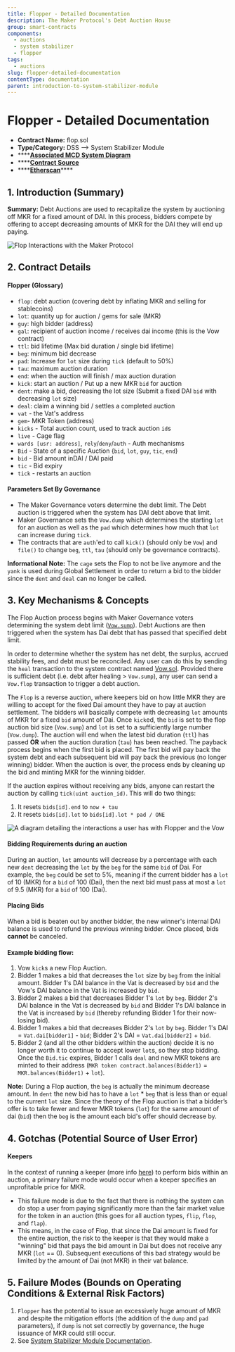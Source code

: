 ```yaml
---
title: Flopper - Detailed Documentation
description: The Maker Protocol's Debt Auction House
group: smart-contracts
components:
  - auctions
  - system stabilizer
  - flopper
tags:
  - auctions
slug: flopper-detailed-documentation
contentType: documentation
parent: introduction-to-system-stabilizer-module
---
```


# Flopper - Detailed Documentation

- **Contract Name:** flop.sol
- **Type/Category:** DSS —&gt; System Stabilizer Module
- \*\*\*\*[**Associated MCD System Diagram**](https://github.com/makerdao/dss/wiki)
- \*\*\*\*[**Contract Source**](https://github.com/makerdao/dss/blob/master/src/flop.sol)
- \*\*\*\*[**Etherscan**](https://etherscan.io/address/0xa41b6ef151e06da0e34b009b86e828308986736d#code)\*\*\*\*

## 1. Introduction \(Summary\)

**Summary:** Debt Auctions are used to recapitalize the system by auctioning off MKR for a fixed amount of DAI. In this process, bidders compete by offering to accept decreasing amounts of MKR for the DAI they will end up paying.

![Flop Interactions with the Maker Protocol](/images/documentation/screen-shot-2019-11-17-at-2.15.41-pm.png)

## 2. Contract Details

#### Flopper \(Glossary\)

- `flop`: debt auction \(covering debt by inflating MKR and selling for stablecoins\)
- `lot`: quantity up for auction / gems for sale \(MKR\)
- `guy`: high bidder \(address\)
- `gal`: recipient of auction income / receives dai income \(this is the Vow contract\)
- `ttl`: bid lifetime \(Max bid duration / single bid lifetime\)
- `beg`: minimum bid decrease
- `pad`: Increase for `lot` size during `tick` \(default to 50%\)
- `tau`: maximum auction duration
- `end`: when the auction will finish / max auction duration
- `kick`: start an auction / Put up a new MKR `bid` for auction
- `dent`: make a bid, decreasing the lot size \(Submit a fixed DAI `bid` with decreasing `lot` size\)
- `deal`: claim a winning bid / settles a completed auction
- `vat` - the Vat's address
- `gem`- MKR Token \(address\)
- `kicks` - Total auction count, used to track auction `id`s
- `live` - Cage flag
- `wards [usr: address]`, `rely`/`deny`/`auth` - Auth mechanisms
- `Bid` - State of a specific Auction {`bid`, `lot`, `guy`, `tic`, `end`}
- `bid` - Bid amount inDAI / DAI paid
- `tic` - Bid expiry
- `tick` - restarts an auction

#### **Parameters Set By Governance**

- The Maker Governance voters determine the debt limit. The Debt auction is triggered when the system has DAI debt above that limit.
- Maker Governance sets the `Vow.dump` which determines the starting `lot` for an auction as well as the `pad` which determines how much that `lot` can increase during `tick`.
- The contracts that are `auth`'ed to call `kick()` \(should only be `Vow`\) and `file()` to change `beg`, `ttl`, `tau` \(should only be governance contracts\).

**Informational Note:** The `cage` sets the Flop to not be live anymore and the `yank` is used during Global Settlement in order to return a bid to the bidder since the `dent` and `deal` can no longer be called.

## 3. Key Mechanisms & Concepts

The Flop Auction process begins with Maker Governance voters determining the system debt limit \([`Vow.sump`](https://docs.makerdao.com/smart-contract-modules/system-stabilizer-module/vow-detailed-documentation#auctions)\). Debt Auctions are then triggered when the system has Dai debt that has passed that specified debt limit.

In order to determine whether the system has net debt, the surplus, accrued stability fees, and debt must be reconciled. Any user can do this by sending the `heal` transaction to the system contract named [Vow.sol](https://github.com/makerdao/dss/blob/master/src/vow.sol). Provided there is sufficient debt \(i.e. debt after healing &gt; `Vow.sump`\), any user can send a `Vow.flop` transaction to trigger a debt auction.

The `Flop` is a reverse auction, where keepers bid on how little MKR they are willing to accept for the fixed Dai amount they have to pay at auction settlement. The bidders will basically compete with decreasing `lot` amounts of MKR for a fixed `bid` amount of Dai. Once `kick`ed, the `bid` is set to the flop auction bid size \(`Vow.sump`\) and `lot` is set to a sufficiently large number \(`Vow.dump`\). The auction will end when the latest bid duration \(`ttl`\) has passed **OR** when the auction duration \(`tau`\) has been reached. The payback process begins when the first bid is placed. The first bid will pay back the system debt and each subsequent bid will pay back the previous \(no longer winning\) bidder. When the auction is over, the process ends by cleaning up the bid and minting MKR for the winning bidder.

If the auction expires without receiving any bids, anyone can restart the auction by calling `tick(uint auction_id)`. This will do two things:

1. It resets `bids[id].end` to `now + tau`
2. It resets `bids[id].lot` to `bids[id].lot * pad / ONE`

![A diagram detailing the interactions a user has with Flopper and the Vow](/images/documentation/flop_auction_interaction_diagram.png)

#### **Bidding Requirements during an auction**

During an auction, `lot` amounts will decrease by a percentage with each new `dent` decreasing the `lot` by the `beg` for the same `bid` of Dai. For example, the `beg` could be set to 5%, meaning if the current bidder has a `lot` of 10 \(MKR\) for a `bid` of 100 \(Dai\), then the next bid must pass at most a `lot` of 9.5 \(MKR\) for a `bid` of 100 \(Dai\).

#### **Placing Bids**

When a bid is beaten out by another bidder, the new winner's internal DAI balance is used to refund the previous winning bidder. Once placed, bids **cannot** be canceled.

#### Example **bidding flow:**

1. Vow `kick`s a new Flop Auction.
2. Bidder 1 makes a bid that decreases the `lot` size by `beg` from the initial amount. Bidder 1's DAI balance in the Vat is decreased by `bid` and the Vow's DAI balance in the Vat is increased by `bid`.
3. Bidder 2 makes a bid that decreases Bidder 1's `lot` by `beg`. Bidder 2's DAI balance in the Vat is decreased by `bid` and Bidder 1's DAI balance in the Vat is increased by `bid` \(thereby refunding Bidder 1 for their now-losing bid\).
4. Bidder 1 makes a bid that decreases Bidder 2's `lot` by `beg`. Bidder 1's DAI = `Vat.dai[bidder1]` - `bid`; Bidder 2's DAI = `Vat.dai[bidder2]` + `bid`.
5. Bidder 2 \(and all the other bidders within the auction\) decide it is no longer worth it to continue to accept lower `lot`s, so they stop bidding. Once the `Bid.tic` expires, Bidder 1 calls `deal` and new MKR tokens are minted to their address \(`MKR token contract.balances(Bidder1)` = `MKR.balances(Bidder1)` + `lot`\).

**Note:** During a Flop auction, the `beg` is actually the minimum decrease amount. In `dent` the new bid has to have a `lot` \* `beg` that is less than or equal to the current `lot` size. Since the theory of the Flop auction is that a bidder’s offer is to take fewer and fewer MKR tokens \(`lot`\) for the same amount of dai \(`bid`\) then the `beg` is the amount each bid's offer should decrease by.

## 4. Gotchas \(Potential Source of User Error\)

#### **Keepers**

In the context of running a keeper \(more info [here](https://github.com/makerdao/developerguides/tree/master/keepers)\) to perform bids within an auction, a primary failure mode would occur when a keeper specifies an unprofitable price for MKR.

- This failure mode is due to the fact that there is nothing the system can do stop a user from paying significantly more than the fair market value for the token in an auction \(this goes for all auction types, `flip`, `flop`, and `flap`\).
- This means, in the case of Flop, that since the Dai amount is fixed for the entire auction, the risk to the keeper is that they would make a "winning" bid that pays the bid amount in Dai but does not receive any MKR \(`lot` == 0\). Subsequent executions of this bad strategy would be limited by the amount of Dai \(not MKR\) in their vat balance.

## 5. Failure Modes \(Bounds on Operating Conditions & External Risk Factors\)

1. `Flopper` has the potential to issue an excessively huge amount of MKR and despite the mitigation efforts \(the addition of the `dump` and `pad` parameters\), if `dump` is not set correctly by governance, the huge issuance of MKR could still occur.
2. See [System Stabilizer Module Documentation](https://docs.makerdao.com/smart-contract-modules/system-stabilizer-module).
